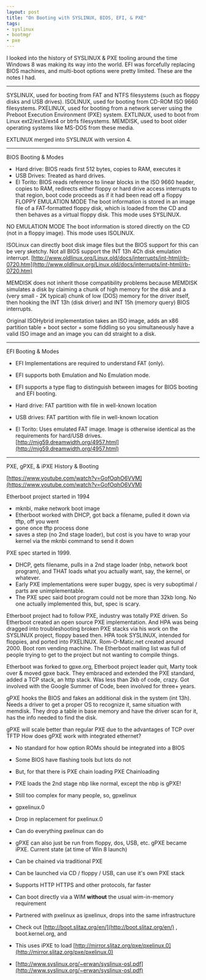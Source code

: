 ```yaml
---
layout: post
title: "On Booting with SYSLINUX, BIOS, EFI, & PXE"
tags:
- syslinux
- bootmgr
- pxe
---
```



I looked into the history of SYSLINUX & PXE tooling around the time Windows 8 was making its way into the world. EFI was forcefully replacing BIOS machines, and multi-boot options were pretty limited. These are the notes I had.

- - - -

SYSLINUX, used for booting from FAT and NTFS filesystems (such as floppy disks and USB drives).
ISOLINUX, used for booting from CD-ROM ISO 9660 filesystems.
PXELINUX, used for booting from a network server using the Preboot Execution Environment (PXE) system.
EXTLINUX, used to boot from Linux ext2/ext3/ext4 or btrfs filesystems.
MEMDISK, used to boot older operating systems like MS-DOS from these media.

EXTLINUX merged into SYSLINUX with version 4.

- - - -

BIOS Booting & Modes
* Hard drive: BIOS reads first 512 bytes, copies to RAM, executes it
* USB Drives: Treated as hard drives.
* El Torito: BIOS reads reference to linear blocks in the ISO 9660 header, copies to RAM, redirects either floppy or hard drive access interrupts to that region, boot code proceeds as if it had been read off a floppy
FLOPPY EMULATION MODE
The boot information is stored in an image file of a FAT-formatted floppy disk, which is loaded from the CD and then behaves as a virtual floppy disk. This mode uses SYSLINUX.

NO EMULATION MODE
The boot information is stored directly on the CD (not in a floppy image). This mode uses ISOLINUX.

ISOLinux can directly boot disk image files but the BIOS support for this can be very sketchy. Not all BIOS support the INT 13h 4Ch disk emulation interrupt. [http://www.oldlinux.org/Linux.old/docs/interrupts/int-html/rb-0720.htm](http://www.oldlinux.org/Linux.old/docs/interrupts/int-html/rb-0720.htm) 

MEMDISK does not inherit those compatibility problems because MEMDISK simulates a disk by claiming a chunk of high memory for the disk and a (very small - 2K typical) chunk of low (DOS) memory for the driver itself, then hooking the INT 13h (disk driver) and INT 15h (memory query) BIOS interrupts.

Original ISOHybrid implementation takes an ISO image, adds an x86 partition table + boot sector + some fiddling so you simultaneously have a valid ISO image and an image you can dd straight to a disk.

- - - -

EFI Booting & Modes
* EFI Implementations are required to understand FAT (only).

* EFI supports both Emulation and No Emulation mode.
* EFI supports a type flag to distinguish between images for BIOS booting and EFI booting.
* Hard drive: FAT partition with file in well-known location
* USB drives: FAT partition with file in well-known location
* El Torito: Uses emulated FAT image. Image is otherwise identical as the requirements for hard/USB drives.
[http://mjg59.dreamwidth.org/4957.html](http://mjg59.dreamwidth.org/4957.html)

- - - -

PXE, gPXE, & iPXE History & Booting

[https://www.youtube.com/watch?v=GofOqhO6VVM](https://www.youtube.com/watch?v=GofOqhO6VVM) 

Etherboot project started in 1994

* mknbi, make network boot image
* Etherboot worked with DHCP, got back a filename, pulled it down via tftp, off you went
* gone once tftp process done
* saves a step (no 2nd stage loader), but cost is you have to wrap your kernel via the mknbi command to send it down

PXE spec started in 1999.

* DHCP, gets filename, pulls in a 2nd stage loader (nbp, network boot program), and THAT loads what you actually want, say, the kernel, or whatever.
* Early PXE implementations were super buggy, spec is very suboptimal / parts are unimplementable.
* The PXE spec said boot program could not be more than 32kb long. No one actually implemented this, but, spec is scary.

Etherboot project had to follow PXE, industry was totally PXE driven. So Etherboot created an open source PXE implementation. And HPA was being dragged into troubleshooting broken PXE stacks via his work on the SYSLINUX project, floppy based then. HPA took SYSLINUX, intended for floppies, and ported into PXELINUX.
Rom-O-Matic.net created around 2000. Boot rom vending machine. The Etherboot mailing list was full of people trying to get to the project but not wanting to compile things.

Etherboot was forked to gpxe.org, Etherboot project leader quit, Marty took over & moved gpxe back. They embraced and extended the PXE standard, added a TCP stack, an http stack. Was less than 2kb of code, crazy. Got involved with the Google Summer of Code, been involved for three+ years.

gPXE hooks the BIOS and fakes an additional disk in the system (int 13h). Needs a driver to get a proper OS to recognize it, same situation with memdisk. They drop a table in base memory and have the driver scan for it, has the info needed to find the disk.

gPXE will scale better than regular PXE due to the advantages of TCP over TFTP
How does gPXE work with integrated ethernet?

* No standard for how option ROMs should be integrated into a BIOS
* Some BIOS have flashing tools but lots do not
* But, for that there is PXE chain loading
PXE Chainloading

* PXE loads the 2nd stage nbp like normal, except the nbp is gPXE!
* Still too complex for many people, so, gpxelinux
* gpxelinux.0
* Drop in replacement for pxelinux.0
* Can do everything pxelinux can do
* gPXE can also just be run from floppy, dos, USB, etc.
gPXE became iPXE. Current state (at time of Win 8 launch)

* Can be chained via traditional PXE
* Can be launched via CD / floppy / USB, can use it's own PXE stack
* Supports HTTP HTTPS and other protocols, far faster
* Can boot directly via a WIM **without** the usual wim-in-memory requirement
* Partnered with pxelinux as ipxelinux, drops into the same infrastructure
* Check out [http://boot.slitaz.org/en/](http://boot.slitaz.org/en/) , boot.kernel.org, and
* This uses iPXE to load [http://mirror.slitaz.org/pxe/pxelinux.0](http://mirror.slitaz.org/pxe/pxelinux.0)
* [http://www.syslinux.org/~erwan/syslinux-osl.pdf](http://www.syslinux.org/~erwan/syslinux-osl.pdf)

